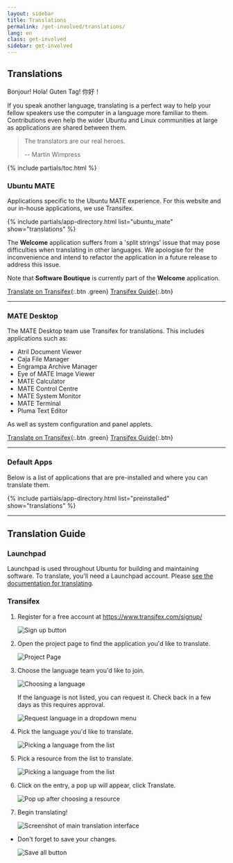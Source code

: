 ```yaml
---
layout: sidebar
title: Translations
permalink: /get-involved/translations/
lang: en
class: get-involved
sidebar: get-involved
---
```


## Translations

Bonjour! Hola! Guten Tag! 你好！

If you speak another language, translating is a perfect way to help your fellow
speakers use the computer in a language more familiar to them. Contributions
even help the wider Ubuntu and Linux communities at large as applications are
shared between them.

> The translators are our real heroes.
>
> -- Martin Wimpress

{% include partials/toc.html %}


### Ubuntu MATE

Applications specific to the Ubuntu MATE experience. For this website and our
in-house applications, we use Transifex.

{% include partials/app-directory.html list="ubuntu_mate" show="translations" %}

The **Welcome** application suffers from a 'split strings' issue that may
pose difficulties when translating in other languages. We apologise for the
inconvenience and intend to refactor the application in a future release to
address this issue.

Note that **Software Boutique** is currently part of the **Welcome** application.

[Translate on Transifex](https://www.transifex.com/ubuntu-mate/public/){:.btn .green}
[Transifex Guide](#transifex){:.btn}

---

### MATE Desktop

The MATE Desktop team use Transifex for translations. This includes applications
such as:

* Atril Document Viewer
* Caja File Manager
* Engrampa Archive Manager
* Eye of MATE Image Viewer
* MATE Calculator
* MATE Control Centre
* MATE System Monitor
* MATE Terminal
* Pluma Text Editor

As well as system configuration and panel applets.

[Translate on Transifex](https://www.transifex.com/projects/p/MATE/){:.btn .green}
[Transifex Guide](#transifex){:.btn}

---

### Default Apps

Below is a list of applications that are pre-installed and where you can
translate them.

{% include partials/app-directory.html list="preinstalled" show="translations" %}

---

## Translation Guide

### Launchpad

Launchpad is used throughout Ubuntu for building and maintaining software.
To translate, you'll need a Launchpad account.
Please [see the documentation for translating](https://help.launchpad.net/Translations).

### Transifex

1. Register for a free account at <https://www.transifex.com/signup/>

    ![Sign up button](/images/get-involved/translations/transifex-1.png)

1. Open the project page to find the application you'd like to translate.

    ![Project Page](/images/get-involved/translations/transifex-2.png)

1. Choose the language team you'd like to join.

    ![Choosing a language](/images/get-involved/translations/transifex-3.png)

    If the language is not listed, you can request it. Check back in a few days as this requires approval.

    ![Request language in a dropdown menu](/images/get-involved/translations/transifex-4.png)

1. Pick the language you'd like to translate.

    ![Picking a language from the list](/images/get-involved/translations/transifex-5.png)

1. Pick a resource from the list to translate.

    ![Picking a language from the list](/images/get-involved/translations/transifex-6.png)

1. Click on the entry, a pop up will appear, click Translate.

    ![Pop up after choosing a resource](/images/get-involved/translations/transifex-7.png)

1. Begin translating!

    ![Screenshot of main translation interface](/images/get-involved/translations/transifex-8.png)

* Don't forget to save your changes.

    ![Save all button](/images/get-involved/translations/transifex-9.png)
